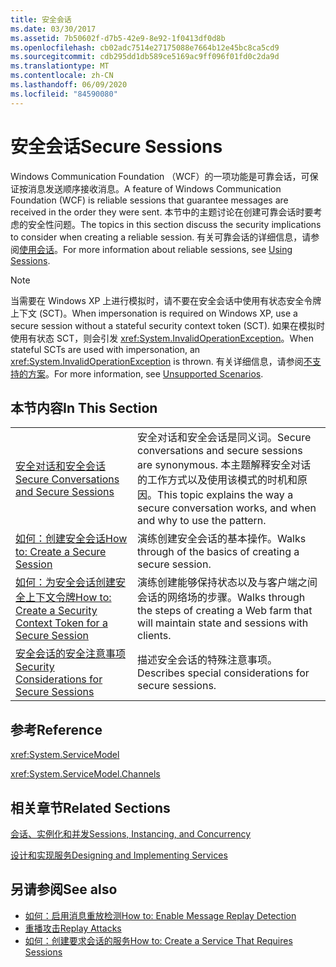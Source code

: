 ```yaml
---
title: 安全会话
ms.date: 03/30/2017
ms.assetid: 7b50602f-d7b5-42e9-8e92-1f0413df0d8b
ms.openlocfilehash: cb02adc7514e27175088e7664b12e45bc8ca5cd9
ms.sourcegitcommit: cdb295dd1db589ce5169ac9ff096f01fd0c2da9d
ms.translationtype: MT
ms.contentlocale: zh-CN
ms.lasthandoff: 06/09/2020
ms.locfileid: "84590080"
---
```

# <a name="secure-sessions"></a><span data-ttu-id="361b7-102">安全会话</span><span class="sxs-lookup"><span data-stu-id="361b7-102">Secure Sessions</span></span>
<span data-ttu-id="361b7-103">Windows Communication Foundation （WCF）的一项功能是可靠会话，可保证按消息发送顺序接收消息。</span><span class="sxs-lookup"><span data-stu-id="361b7-103">A feature of Windows Communication Foundation (WCF) is reliable sessions that guarantee messages are received in the order they were sent.</span></span> <span data-ttu-id="361b7-104">本节中的主题讨论在创建可靠会话时要考虑的安全性问题。</span><span class="sxs-lookup"><span data-stu-id="361b7-104">The topics in this section discuss the security implications to consider when creating a reliable session.</span></span> <span data-ttu-id="361b7-105">有关可靠会话的详细信息，请参阅[使用会话](../using-sessions.md)。</span><span class="sxs-lookup"><span data-stu-id="361b7-105">For more information about reliable sessions, see [Using Sessions](../using-sessions.md).</span></span>  
  
> [!NOTE]
> <span data-ttu-id="361b7-106">当需要在 Windows XP 上进行模拟时，请不要在安全会话中使用有状态安全令牌上下文 (SCT)。</span><span class="sxs-lookup"><span data-stu-id="361b7-106">When impersonation is required on Windows XP, use a secure session without a stateful security context token (SCT).</span></span> <span data-ttu-id="361b7-107">如果在模拟时使用有状态 SCT，则会引发 <xref:System.InvalidOperationException>。</span><span class="sxs-lookup"><span data-stu-id="361b7-107">When stateful SCTs are used with impersonation, an <xref:System.InvalidOperationException> is thrown.</span></span> <span data-ttu-id="361b7-108">有关详细信息，请参阅[不支持的方案](unsupported-scenarios.md)。</span><span class="sxs-lookup"><span data-stu-id="361b7-108">For more information, see [Unsupported Scenarios](unsupported-scenarios.md).</span></span>  
  
## <a name="in-this-section"></a><span data-ttu-id="361b7-109">本节内容</span><span class="sxs-lookup"><span data-stu-id="361b7-109">In This Section</span></span>  
  
|||  
|-|-|  
|[<span data-ttu-id="361b7-110">安全对话和安全会话</span><span class="sxs-lookup"><span data-stu-id="361b7-110">Secure Conversations and Secure Sessions</span></span>](secure-conversations-and-secure-sessions.md)|<span data-ttu-id="361b7-111">安全对话和安全会话是同义词。</span><span class="sxs-lookup"><span data-stu-id="361b7-111">Secure conversations and secure sessions are synonymous.</span></span> <span data-ttu-id="361b7-112">本主题解释安全对话的工作方式以及使用该模式的时机和原因。</span><span class="sxs-lookup"><span data-stu-id="361b7-112">This topic explains the way a secure conversation works, and when and why to use the pattern.</span></span>|  
|[<span data-ttu-id="361b7-113">如何：创建安全会话</span><span class="sxs-lookup"><span data-stu-id="361b7-113">How to: Create a Secure Session</span></span>](how-to-create-a-secure-session.md)|<span data-ttu-id="361b7-114">演练创建安全会话的基本操作。</span><span class="sxs-lookup"><span data-stu-id="361b7-114">Walks through of the basics of creating a secure session.</span></span>|  
|[<span data-ttu-id="361b7-115">如何：为安全会话创建安全上下文令牌</span><span class="sxs-lookup"><span data-stu-id="361b7-115">How to: Create a Security Context Token for a Secure Session</span></span>](how-to-create-a-security-context-token-for-a-secure-session.md)|<span data-ttu-id="361b7-116">演练创建能够保持状态以及与客户端之间会话的网络场的步骤。</span><span class="sxs-lookup"><span data-stu-id="361b7-116">Walks through the steps of creating a Web farm that will maintain state and sessions with clients.</span></span>|  
|[<span data-ttu-id="361b7-117">安全会话的安全注意事项</span><span class="sxs-lookup"><span data-stu-id="361b7-117">Security Considerations for Secure Sessions</span></span>](security-considerations-for-secure-sessions.md)|<span data-ttu-id="361b7-118">描述安全会话的特殊注意事项。</span><span class="sxs-lookup"><span data-stu-id="361b7-118">Describes special considerations for secure sessions.</span></span>|  
  
## <a name="reference"></a><span data-ttu-id="361b7-119">参考</span><span class="sxs-lookup"><span data-stu-id="361b7-119">Reference</span></span>  
 <xref:System.ServiceModel>  
  
 <xref:System.ServiceModel.Channels>  
  
## <a name="related-sections"></a><span data-ttu-id="361b7-120">相关章节</span><span class="sxs-lookup"><span data-stu-id="361b7-120">Related Sections</span></span>  
 [<span data-ttu-id="361b7-121">会话、实例化和并发</span><span class="sxs-lookup"><span data-stu-id="361b7-121">Sessions, Instancing, and Concurrency</span></span>](sessions-instancing-and-concurrency.md)  
  
 [<span data-ttu-id="361b7-122">设计和实现服务</span><span class="sxs-lookup"><span data-stu-id="361b7-122">Designing and Implementing Services</span></span>](../designing-and-implementing-services.md)  
  
## <a name="see-also"></a><span data-ttu-id="361b7-123">另请参阅</span><span class="sxs-lookup"><span data-stu-id="361b7-123">See also</span></span>

- [<span data-ttu-id="361b7-124">如何：启用消息重放检测</span><span class="sxs-lookup"><span data-stu-id="361b7-124">How to: Enable Message Replay Detection</span></span>](how-to-enable-message-replay-detection.md)
- [<span data-ttu-id="361b7-125">重播攻击</span><span class="sxs-lookup"><span data-stu-id="361b7-125">Replay Attacks</span></span>](replay-attacks.md)
- [<span data-ttu-id="361b7-126">如何：创建要求会话的服务</span><span class="sxs-lookup"><span data-stu-id="361b7-126">How to: Create a Service That Requires Sessions</span></span>](how-to-create-a-service-that-requires-sessions.md)
